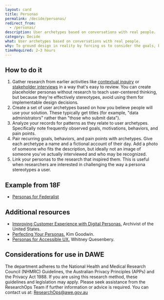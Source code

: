 ```yaml
---
layout: card
title: Personas
permalink: /decide/personas/
redirect_from:
  - /personas/
description: User archetypes based on conversations with real people.
category: Decide
what: User archetypes based on conversations with real people.
why: To ground design in reality by forcing us to consider the goals, behaviors, and pain points of the people affected by our design decisions. Unlike marketing personas based on demographics or marketability, design personas describe how someone accomplishes goals.
timeRequired: 2–3 hours
---
```


## How to do it

1. Gather research from earlier activities like <a href="/discover/contextual-inquiry/" class="usa-link">contextual inquiry</a> or <a href="/discover/stakeholder-and-user-interviews/" class="usa-link">stakeholder interviews</a> in a way that's easy to review. You can create placeholder personas without research to teach user-centered thinking, but because they're effectively stereotypes, avoid using them for implementable design decisions.
1. Create a set of user archetypes based on how you believe people will use your solution. These typically get titles (for example, "data administrators" rather than "those who submit data").
1. Analyze your records for patterns as they relate to user archetypes. Specifically note frequently observed goals, motivations, behaviors, and pain points.
1. Pair recurring goals, behaviors, and pain points with archetypes. Give each archetype a name and a fictional account of their day. Add a photo of someone who fits the description, but ideally not an image of someone you've actually interviewed and who may be recognized.
1. Link your personas to the research that inspired them. This is useful when researchers are interested in challenging the way a persona stereotypes a user.

<section class="method--section method--section--18f-example" markdown="1" >

## Example from 18F

- <a href="https://github.com/18F/federalist-design/wiki/Personas" class="usa-link">Personas for Federalist</a>

</section>

<section class="method--section method--section--additional-resources" markdown="1">

## Additional resources

- <a href="https://digital.gov/2017/06/20/improving-customer-experience-with-digital-personas/">Improving Customer Experience with Digital Personas.</a> Archivist of the United States.
- <a href="https://articles.uie.com/perfecting_personas/">Perfecting Your Personas.</a> Kim Goodwin.
- <a href="https://rosenfeldmedia.com/a-web-for-everyone/personas-for-accessible-ux/">Personas for Accessible UX.</a> Whitney Quesenbery.
</section>

<section class="method--section method--section--government-considerations" markdown="1" >

## Considerations for use in DAWE

The department adheres to the National Health and Medical Research Council (NHMRC) Guidelines, the Australian Privacy Principles (APPs) and the Privacy Act 1988. If you are using this research method, these guidelines and legislation may apply. Please seek assistance from the ResearchOps Team if further information or advice is required. You can contact us at: ResearchOps@awe.gov.au
</section>
